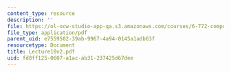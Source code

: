 ```yaml
---
content_type: resource
description: ''
file: https://ol-ocw-studio-app-qa.s3.amazonaws.com/courses/6-772-compound-semiconductor-devices-spring-2003/fd8ff1250607a1acab31237425d67dee_Lecture10v2.pdf
file_type: application/pdf
parent_uid: e7559502-39ab-9967-4a94-0145a1adb63f
resourcetype: Document
title: Lecture10v2.pdf
uid: fd8ff125-0607-a1ac-ab31-237425d67dee
---
```

